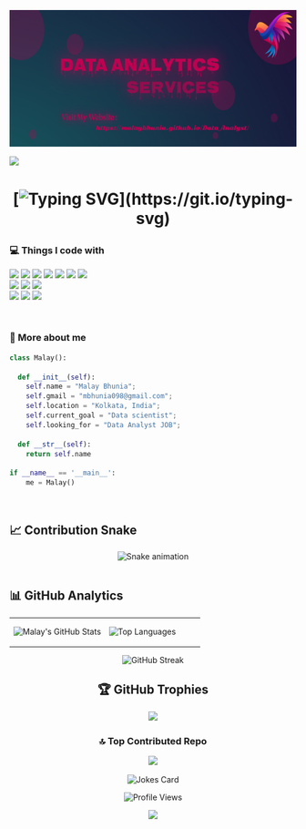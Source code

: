 
<p align="center">
<!--   <img src="https://github.com/thompsonemerson/thompsonemerson/raw/master/cover-thompson.png" height="200"/> -->
  <!-- <img width="1000" height="240" alt="image" src="https://github.com/user-attachments/assets/a33cc9a9-c20a-4b29-b5d1-0405cfba8c69" /> -->
 <img width="960" height="240" src="https://github.com/MalayBhunia/MalayBhunia/blob/main/Screenshot%202025-10-19%20225802.png"/>
</p>
<a href="#"><img width="1010" src="https://user-images.githubusercontent.com/73097560/115834477-dbab4500-a447-11eb-908a-139a6edaec5c.gif"></a>
<p>


  <h1 align="center">
    
[![Typing SVG](https://readme-typing-svg.herokuapp.com?font=Press+Start+2P&pause=1000&color=ff0000&size=15&center=true&lines=Hello+Friends,+I'm+Malay.;Welcome+to+my+Github+Page!)](https://git.io/typing-svg)


### 💻 Things I code with
                         
 <p>
<img src="https://img.shields.io/badge/c-%2300599C.svg?style=for-the-badge&logo=c&logoColor=white"/>
<img src="https://img.shields.io/badge/C%2B%2B-00599C?style=for-the-badge&logo=c%2B%2B&logoColor=white" />
<img src="https://img.shields.io/badge/Python-FFD43B?style=for-the-badge&logo=python&logoColor=blue" />
<img src="https://img.shields.io/badge/power_bi-F2C811?style=for-the-badge&logo=powerbi&logoColor=black"/>
<img src="https://img.shields.io/badge/MySQL-005C84?style=for-the-badge&logo=mysql&logoColor=white" />
<img src="https://img.shields.io/badge/postgres-%23316192.svg?style=for-the-badge&logo=postgresql&logoColor=white"/>
<img src="https://img.shields.io/badge/MongoDB-%234ea94b.svg?style=for-the-badge&logo=mongodb&logoColor=white"/><br>
<img src="https://img.shields.io/badge/pandas-%23150458.svg?style=for-the-badge&logo=pandas&logoColor=white"/>
<img src="https://img.shields.io/badge/Numpy-777BB4?style=for-the-badge&logo=numpy&logoColor=white" />
<img src="https://img.shields.io/badge/Matplotlib-%23ffffff.svg?style=for-the-badge&logo=Matplotlib&logoColor=black"/><br>
<img src="https://img.shields.io/badge/git-%23F05033.svg?style=for-the-badge&logo=git&logoColor=white"/>
<img src="https://img.shields.io/badge/github-%23121011.svg?style=for-the-badge&logo=github&logoColor=white"/>
<img src="https://img.shields.io/badge/VSCode-0078D4?style=for-the-badge&logo=visual%20studio%20code&logoColor=white" />
   </p>
<br>
  
<!--  ### More about me
- 🔭 I’m currently prepairing materials to crack interview :grin:
- 👯 I’m looking to collaborate with other Developers :wink:
- 🥅 2021 Goals: Contribute to Open Source projects
- 💬 Ask me about anything, I am happy to help :smile:
- 📬 How to reach me: [Let's get in touch!](https://www.linkedin.com/in/jagwithyou/)
- 🧗 I try to: Go beyond and push the bounds
- ⚡ Fun fact: I love connecting with different people :raised_hands:
    -->
### 🎯 More about me
```python
class Malay():
    
  def __init__(self):
    self.name = "Malay Bhunia";
    self.gmail = "mbhunia098@gmail.com";
    self.location = "Kolkata, India";
    self.current_goal = "Data scientist";
    self.looking_for = "Data Analyst JOB";
  
  def __str__(self):
    return self.name

if __name__ == '__main__':
    me = Malay()
```
<br>
</p>


## 📈 Contribution Snake
<div align="center">
  <img src="https://profile-readme-generator.com/assets/snake.svg" alt="Snake animation" />
</div><br>

## 📊 GitHub Analytics

<div align="center">
<table>
<tr>
<td width="50%">

![Malay's GitHub Stats](https://github-readme-stats.vercel.app/api?username=malaybhunia&show_icons=true&theme=tokyonight&hide_border=true&bg_color=0D1117&title_color=00D9FF&icon_color=00D9FF&text_color=FFFFFF)

</td>
<td width="50%">

![Top Languages](https://github-readme-stats.vercel.app/api/top-langs/?username=malaybhunia&layout=compact&theme=tokyonight&hide_border=true&bg_color=0D1117&title_color=00D9FF&text_color=FFFFFF)

</td>
</tr>
</table>

![GitHub Streak](https://github-readme-streak-stats.herokuapp.com/?user=malaybhunia&theme=tokyonight&hide_border=true&background=0D1117&stroke=00D9FF&ring=FF0000&fire=DC143C&currStreakLabel=1E90FF)

## 🏆 GitHub Trophies
![](https://github-profile-trophy.vercel.app/?username=malaybhunia&theme=radical&no-frame=false&no-bg=true&margin-w=4)

### 🔝 Top Contributed Repo
![](https://github-contributor-stats.vercel.app/api?username=malaybhunia&limit=5&theme=dark&combine_all_yearly_contributions=true&title_color=00D9FF&icon_color=00D9FF&text_color=FFFFFF)

![Jokes Card](https://readme-jokes.vercel.app/api?theme=tokyonight)
<br>


![Profile Views](https://komarev.com/ghpvc/?username=malaybhunia&color=FF1493&style=for-the-badge&label=PROFILE+VIEWS)


<div align="center">
  <img src="https://capsule-render.vercel.app/api?type=waving&color=gradient&customColorList=84,226,27&height=100&section=footer&text=Thanks%20for%20visiting!&fontSize=16&fontColor=fff&animation=twinkling"/>
</div>
